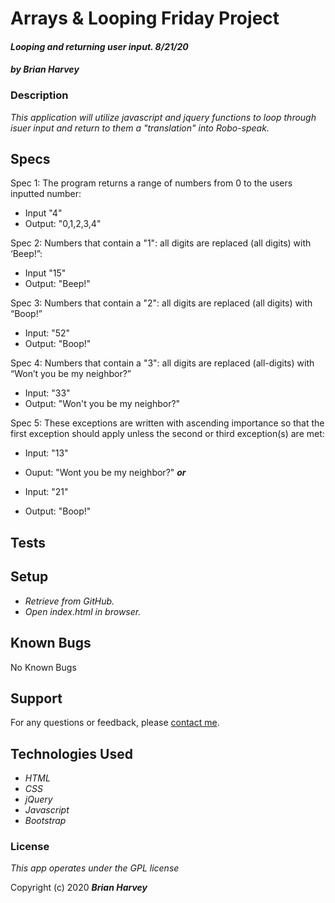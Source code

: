 # Arrays & Looping Friday Project



#### _Looping and returning user input. 8/21/20_

#### _by Brian Harvey_


### Description
_This application will utilize javascript and jquery functions to loop through isuer input and return to them a "translation" into Robo-speak._

## Specs
Spec 1: The program returns a range of numbers from 0 to the users inputted number:
  * Input "4"
  * Output: "0,1,2,3,4"

Spec 2: Numbers that contain a "1": all digits are replaced (all digits) with ‘Beep!”:
* Input "15"
* Output: "Beep!"

Spec 3: Numbers that contain a "2": all digits are replaced (all digits) with “Boop!”
* Input: "52"
* Output: "Boop!"

Spec 4: Numbers that contain a "3": all digits are replaced (all-digits) with “Won’t you be my neighbor?”
* Input: "33"
* Output: "Won't you be my neighbor?"

Spec 5: These exceptions are written with ascending importance so that the first exception should apply unless the second or third exception(s) are met:
* Input: "13"
* Ouput: "Wont you be my neighbor?"
**_or_**

* Input: "21"
* Output: "Boop!"




## Tests

## Setup

* _Retrieve from GitHub._
* _Open index.html in browser._

## Known Bugs

No Known Bugs

## Support

For any questions or feedback, please [contact me](mailto:brian.harv3y@gmail.com).

## Technologies Used

* _HTML_
* _CSS_
* _jQuery_
* _Javascript_
* _Bootstrap_

### License

_This app operates under the GPL license_

Copyright (c) 2020 **_Brian Harvey_**

